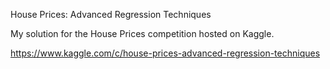 
House Prices: Advanced Regression Techniques

My solution for the House Prices competition hosted on Kaggle.

https://www.kaggle.com/c/house-prices-advanced-regression-techniques

